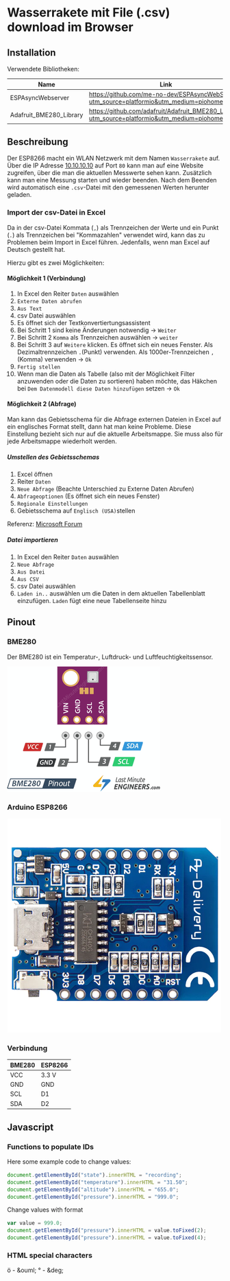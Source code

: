# Wasserrakete mit File (.csv) download im Browser


## Installation 

Verwendete Bibliotheken:

| Name | Link |
|------|------|
| ESPAsyncWebserver | https://github.com/me-no-dev/ESPAsyncWebServer?utm_source=platformio&utm_medium=piohome |
| Adafruit_BME280_Library | https://github.com/adafruit/Adafruit_BME280_Library?utm_source=platformio&utm_medium=piohome |


## Beschreibung

Der ESP8266 macht ein WLAN Netzwerk mit dem Namen `Wasserrakete` auf. Über die IP Adresse [10.10.10.10](http://10.10.10.10) auf Port `80` kann man auf eine Website zugreifen, über die man die aktuellen Messwerte sehen kann. Zusätzlich kann man eine Messung starten und wieder beenden. Nach dem Beenden wird automatisch eine `.csv`-Datei mit den gemessenen Werten herunter geladen.

### Import der csv-Datei in Excel

Da in der csv-Datei Kommata (`,`) als Trennzeichen der Werte und ein Punkt (`.`) als Trennzeichen bei "Kommazahlen" verwendet wird, kann das zu Problemen beim Import in Excel führen. Jedenfalls, wenn man Excel auf Deutsch gestellt hat. 

Hierzu gibt es zwei Möglichkeiten:

#### Möglichkeit 1 (Verbindung)

1. In Excel den Reiter `Daten` auswählen
2. `Externe Daten abrufen`
3. `Aus Text`
4. csv Datei auswählen
5. Es öffnet sich der Textkonvertiertungsassistent
6. Bei Schritt 1 sind keine Änderungen notwendig &rarr; `Weiter`
7. Bei Schritt 2 `Komma` als Trennzeichen auswählen &rarr; `weiter`
8. Bei Schritt 3 auf `Weitere` klicken. Es öffnet sich ein neues Fenster. Als Dezimaltrennzeichen `.`(Punkt) verwenden. Als 1000er-Trennzeichen `,` (Komma) verwenden &rarr; `Ok`
9. `Fertig stellen`
10. Wenn man die Daten als Tabelle (also mit der Möglichkeit Filter anzuwenden oder die Daten zu sortieren) haben möchte, das Häkchen bei `Dem Datenmodell diese Daten hinzufügen` setzen &rarr; `Ok`

#### Möglichkeit 2 (Abfrage)

Man kann das Gebietsschema für die Abfrage externen Dateien in Excel auf ein englisches Format stellt, dann hat man keine Probleme.  Diese Einstellung bezieht sich nur auf die aktuelle Arbeitsmappe. Sie muss also für jede Arbeitsmappe wiederholt werden.

##### Umstellen des Gebietsschemas

1. Excel öffnen
2. Reiter `Daten`
3. `Neue Abfrage` (Beachte Unterschied zu Externe Daten Abrufen)
4. `Abfrageoptionen` (Es öffnet sich ein neues Fenster)
5. `Regionale Einstellungen`
6. Gebietsschema auf `Englisch (USA)`stellen

Referenz: [Microsoft Forum](https://techcommunity.microsoft.com/t5/excel/decimal-separator-after-csv-import/m-p/134617)

##### Datei importieren

1. In Excel den Reiter `Daten` auswählen
2. `Neue Abfrage`
3. `Aus Datei`
4. `Aus CSV`
5. csv Datei auswählen
6. `Laden in..` auswählen um die Daten in dem aktuellen Tabellenblatt einzufügen. `Laden` fügt eine neue Tabellenseite hinzu

## Pinout

### BME280

Der BME280 ist ein Temperatur-, Luftdruck- und Luftfeuchtigkeitssensor.

![BME280 Pinout - Temperature Humidity Barometric Pressure Sensor](assets/BME280-Pinout-Temperature-Humidity-Barometric-Pressure-Sensor.png)

### Arduino ESP8266

![Arduino ESP8266 Pinout](assets/ESP_Pinout.png)

### Verbindung

| BME280 | ESP8266 |
| ------ | ------- |
| VCC    | 3.3 V   |
| GND    | GND     |
| SCL    | D1      |
| SDA    | D2      |



## Javascript

### Functions to populate IDs

Here some example code to change values:

```javascript
document.getElementById("state").innerHTML = "recording";
document.getElementById("temperature").innerHTML = "31.50";
document.getElementById("altitude").innerHTML = "655.0";
document.getElementById("pressure").innerHTML = "999.0";
```

Change values with format

```javascript
var value = 999.0;
document.getElementById("pressure").innerHTML = value.toFixed(2);
document.getElementById("pressure").innerHTML = value.toFixed(4);
```

### HTML special characters

ö - \&ouml;
° - \&deg;
